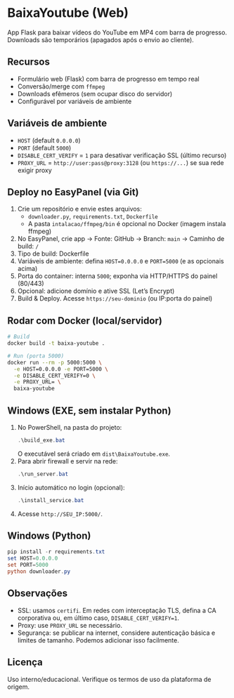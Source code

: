 # BaixaYoutube (Web)

App Flask para baixar vídeos do YouTube em MP4 com barra de progresso.
Downloads são temporários (apagados após o envio ao cliente).

## Recursos
- Formulário web (Flask) com barra de progresso em tempo real
- Conversão/merge com `ffmpeg`
- Downloads efêmeros (sem ocupar disco do servidor)
- Configurável por variáveis de ambiente

## Variáveis de ambiente
- `HOST` (default `0.0.0.0`)
- `PORT` (default `5000`)
- `DISABLE_CERT_VERIFY` = `1` para desativar verificação SSL (último recurso)
- `PROXY_URL` = `http://user:pass@proxy:3128` (ou `https://...`) se sua rede exigir proxy

## Deploy no EasyPanel (via Git)
1. Crie um repositório e envie estes arquivos:
   - `downloader.py`, `requirements.txt`, `Dockerfile`
   - A pasta `intalacao/ffmpeg/bin` é opcional no Docker (imagem instala ffmpeg)
2. No EasyPanel, crie app → Fonte: GitHub → Branch: `main` → Caminho de build: `/`
3. Tipo de build: Dockerfile
4. Variáveis de ambiente: defina `HOST=0.0.0.0` e `PORT=5000` (e as opcionais acima)
5. Porta do container: interna `5000`; exponha via HTTP/HTTPS do painel (80/443)
6. Opcional: adicione domínio e ative SSL (Let’s Encrypt)
7. Build & Deploy. Acesse `https://seu-dominio` (ou IP:porta do painel)

## Rodar com Docker (local/servidor)
```bash
# Build
docker build -t baixa-youtube .

# Run (porta 5000)
docker run --rm -p 5000:5000 \
  -e HOST=0.0.0.0 -e PORT=5000 \
  -e DISABLE_CERT_VERIFY=0 \
  -e PROXY_URL= \
  baixa-youtube
```

## Windows (EXE, sem instalar Python)
1. No PowerShell, na pasta do projeto:
   ```powershell
   .\build_exe.bat
   ```
   O executável será criado em `dist\BaixaYoutube.exe`.
2. Para abrir firewall e servir na rede:
   ```powershell
   .\run_server.bat
   ```
3. Início automático no login (opcional):
   ```powershell
   .\install_service.bat
   ```
4. Acesse `http://SEU_IP:5000/`.

## Windows (Python)
```powershell
pip install -r requirements.txt
set HOST=0.0.0.0
set PORT=5000
python downloader.py
```

## Observações
- SSL: usamos `certifi`. Em redes com interceptação TLS, defina a CA corporativa ou, em último caso, `DISABLE_CERT_VERIFY=1`.
- Proxy: use `PROXY_URL` se necessário.
- Segurança: se publicar na internet, considere autenticação básica e limites de tamanho. Podemos adicionar isso facilmente.

## Licença
Uso interno/educacional. Verifique os termos de uso da plataforma de origem.
